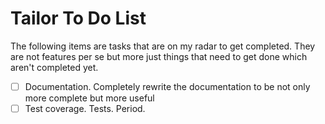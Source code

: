 # Tailor To Do List

The following items are tasks that are on my radar to get completed. They are not features per se but more just things that need to get done which aren't completed yet.

- [ ] Documentation. Completely rewrite the documentation to be not only more complete but more useful
- [ ] Test coverage. Tests. Period.
